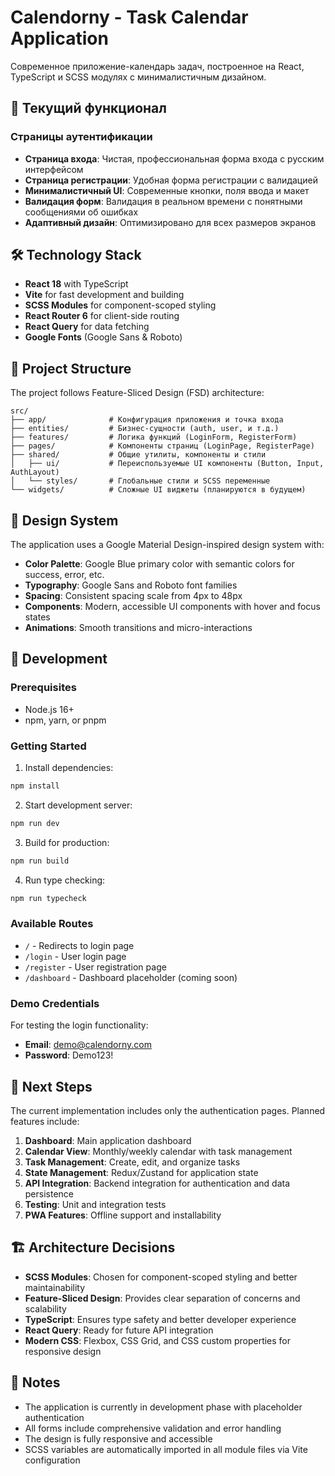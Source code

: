 # Calendorny - Task Calendar Application

Современное приложение-календарь задач, построенное на React, TypeScript и SCSS модулях с минималистичным дизайном.

## 🚀 Текущий функционал

### Страницы аутентификации

- **Страница входа**: Чистая, профессиональная форма входа с русским интерфейсом
- **Страница регистрации**: Удобная форма регистрации с валидацией
- **Минималистичный UI**: Современные кнопки, поля ввода и макет
- **Валидация форм**: Валидация в реальном времени с понятными сообщениями об ошибках
- **Адаптивный дизайн**: Оптимизировано для всех размеров экранов

## 🛠 Technology Stack

- **React 18** with TypeScript
- **Vite** for fast development and building
- **SCSS Modules** for component-scoped styling
- **React Router 6** for client-side routing
- **React Query** for data fetching
- **Google Fonts** (Google Sans & Roboto)

## 📁 Project Structure

The project follows Feature-Sliced Design (FSD) architecture:

```
src/
├── app/              # Конфигурация приложения и точка входа
├── entities/         # Бизнес-сущности (auth, user, и т.д.)
├── features/         # Логика функций (LoginForm, RegisterForm)
├── pages/            # Компоненты страниц (LoginPage, RegisterPage)
├── shared/           # Общие утилиты, компоненты и стили
│   ├── ui/           # Переиспользуемые UI компоненты (Button, Input, AuthLayout)
│   └── styles/       # Глобальные стили и SCSS переменные
└── widgets/          # Сложные UI виджеты (планируются в будущем)
```

## 🎨 Design System

The application uses a Google Material Design-inspired design system with:

- **Color Palette**: Google Blue primary color with semantic colors for success, error, etc.
- **Typography**: Google Sans and Roboto font families
- **Spacing**: Consistent spacing scale from 4px to 48px
- **Components**: Modern, accessible UI components with hover and focus states
- **Animations**: Smooth transitions and micro-interactions

## 🔧 Development

### Prerequisites

- Node.js 16+
- npm, yarn, or pnpm

### Getting Started

1. Install dependencies:

```bash
npm install
```

2. Start development server:

```bash
npm run dev
```

3. Build for production:

```bash
npm run build
```

4. Run type checking:

```bash
npm run typecheck
```

### Available Routes

- `/` - Redirects to login page
- `/login` - User login page
- `/register` - User registration page
- `/dashboard` - Dashboard placeholder (coming soon)

### Demo Credentials

For testing the login functionality:

- **Email**: demo@calendorny.com
- **Password**: Demo123!

## 🎯 Next Steps

The current implementation includes only the authentication pages. Planned features include:

1. **Dashboard**: Main application dashboard
2. **Calendar View**: Monthly/weekly calendar with task management
3. **Task Management**: Create, edit, and organize tasks
4. **State Management**: Redux/Zustand for application state
5. **API Integration**: Backend integration for authentication and data persistence
6. **Testing**: Unit and integration tests
7. **PWA Features**: Offline support and installability

## 🏗 Architecture Decisions

- **SCSS Modules**: Chosen for component-scoped styling and better maintainability
- **Feature-Sliced Design**: Provides clear separation of concerns and scalability
- **TypeScript**: Ensures type safety and better developer experience
- **React Query**: Ready for future API integration
- **Modern CSS**: Flexbox, CSS Grid, and CSS custom properties for responsive design

## 📝 Notes

- The application is currently in development phase with placeholder authentication
- All forms include comprehensive validation and error handling
- The design is fully responsive and accessible
- SCSS variables are automatically imported in all module files via Vite configuration
